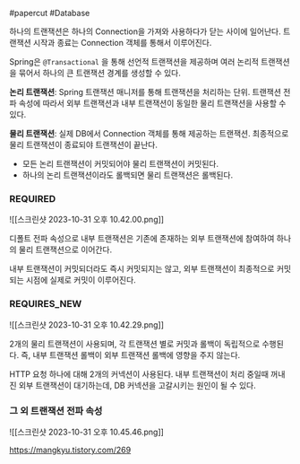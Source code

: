 #papercut #Database 

하나의 트랜잭션은 하나의 Connection을 가져와 사용하다가 닫는 사이에 일어난다.
트랜잭션 시작과 종료는 Connection 객체를 통해서 이루어진다.

Spring은 `@Transactional` 을 통해 선언적 트랜잭션을 제공하며 여러 논리적 트랜잭션을 묶어서 하나의 큰 트랜잭션 경계를 생성할 수 있다.

**논리 트랜잭션**: Spring 트랜잭션 매니저를 통해 트랜잭션을 처리하는 단위. 트랜잭션 전파 속성에 따라서 외부 트랜잭션과 내부 트랜잭션이 동일한 물리 트랜잭션을 사용할 수 있다.

**물리 트랜잭션**: 실제 DB에서 Connection 객체를 통해 제공하는 트랜잭션. 최종적으로 물리 트랜잭션이 종료되야 트랜잭션이 끝난다.

- 모든 논리 트랜잭션이 커밋되어야 물리 트랜잭션이 커밋된다.
- 하나의 논리 트랜잭션이라도 롤백되면 물리 트랜잭션은 롤백된다.
### REQUIRED

![[스크린샷 2023-10-31 오후 10.42.00.png]]

디폴트 전파 속성으로 내부 트랜잭션은 기존에 존재하는 외부 트랜잭션에 참여하여 하나의 물리 트랜잭션으로 이어간다.

내부 트랜잭션이 커밋되더라도 즉시 커밋되지는 않고, 외부 트랜잭션이 최종적으로 커밋되는 시점에 실제로 커밋이 이루어진다.
### REQUIRES_NEW

![[스크린샷 2023-10-31 오후 10.42.29.png]]

2개의 물리 트랜잭션이 사용되며, 각 트랜잭션 별로 커밋과 롤백이 독립적으로 수행된다. 즉, 내부 트랜잭션 롤백이 외부 트랜잭션 롤백에 영향을 주지 않는다.

HTTP 요청 하나에 대해 2개의 커넥션이 사용된다. 내부 트랜잭션이 처리 중일때 꺼내진 외부 트랜잭션이 대기하는데, DB 커넥션을 고갈시키는 원인이 될 수 있다.
### 그 외 트랜잭션 전파 속성

![[스크린샷 2023-10-31 오후 10.45.46.png]]



https://mangkyu.tistory.com/269